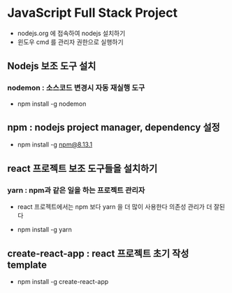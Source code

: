 # JavaScript Full Stack Project
* nodejs.org 에 접속하여 nodejs 설치하기
* 윈도우 cmd 를 관리자 권한으로 실행하기

## Nodejs 보조 도구 설치
### nodemon : 소스코드 변경시 자동 재실행 도구
* npm install -g nodemon

## npm : nodejs project manager, dependency 설정
* npm install -g npm@8.13.1

## react 프로젝트 보조 도구들을 설치하기

### yarn : npm과 같은 일을 하는 프로젝트 관리자
* react 프로젝트에서는 npm 보다 yarn 을 더 많이 사용한다 의존성 관리가 더 잘된다

*  npm install -g yarn

## create-react-app : react 프로젝트 초기 작성 template

* npm install -g create-react-app

